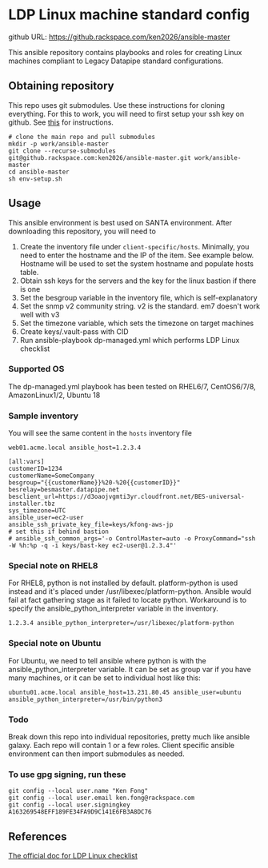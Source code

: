 # LDP Linux machine standard config
github URL: https://github.rackspace.com/ken2026/ansible-master

This ansible repository contains playbooks and roles for creating Linux machines compliant to Legacy Datapipe standard configurations.


## Obtaining repository
This repo uses git submodules. Use these instructions for cloning everything. For this to work, you will need to first setup your ssh key on github. See [this](https://help.github.com/en/github/authenticating-to-github/adding-a-new-ssh-key-to-your-github-account) for instructions.

```
# clone the main repo and pull submodules
mkdir -p work/ansible-master
git clone --recurse-submodules git@github.rackspace.com:ken2026/ansible-master.git work/ansible-master
cd ansible-master
sh env-setup.sh
```

## Usage
This ansible environment is best used on SANTA environment. After downloading this repository, you will need to

1. Create the inventory file under ```client-specific/hosts```. Minimally, you need to enter the hostname and the IP of the item. See example below. Hostname will be used to set the system hostname and populate hosts table.
2. Obtain ssh keys for the servers and the key for the linux bastion if there is one 
3. Set the besgroup variable in the inventory file, which is self-explanatory
4. Set the snmp v2 community string. v2 is the standard. em7 doesn't work well with v3
5. Set the timezone variable, which sets the timezone on target machines
6. Create keys/.vault-pass with CID
7. Run ansible-playbook dp-managed.yml which performs LDP Linux checklist

### Supported OS
The dp-managed.yml playbook has been tested on RHEL6/7, CentOS6/7/8, AmazonLinux1/2, Ubuntu 18

### Sample inventory
You will see the same content in the ```hosts``` inventory file

```
web01.acme.local ansible_host=1.2.3.4

[all:vars]
customerID=1234
customerName=SomeCompany
besgroup="{{customerName}}%20-%20{{customerID}}"
besrelay=besmaster.datapipe.net
besclient_url=https://d3oaojvgmti3yr.cloudfront.net/BES-universal-installer.tbz
sys_timezone=UTC
ansible_user=ec2-user
ansible_ssh_private_key_file=keys/kfong-aws-jp
# set this if behind bastion
# ansible_ssh_common_args='-o ControlMaster=auto -o ProxyCommand="ssh -W %h:%p -q -i keys/bast-key ec2-user@1.2.3.4"'
```

### Special note on RHEL8
For RHEL8, python is not installed by default. platform-python is used instead and it's placed under /usr/libexec/platform-python. Ansible would fail at fact gathering stage as it failed to locate python. Workaround is to specify the ansible_python_interpreter variable in the inventory.

```
1.2.3.4 ansible_python_interpreter=/usr/libexec/platform-python
```

### Special note on Ubuntu
For Ubuntu, we need to tell ansible where python is with the ansible_python_interpreter variable. It can be set as group var if you have many machines, or it can be set to individual host like this:

```
ubuntu01.acme.local ansible_host=13.231.80.45 ansible_user=ubuntu ansible_python_interpreter=/usr/bin/python3
```

### Todo
Break down this repo into individual repositories, pretty much like ansible galaxy. Each repo will contain 1 or a few roles. Client specific ansible environment can then import submodules as needed.

### To use gpg signing, run these
```
git config --local user.name "Ken Fong"
git config --local user.email ken.fong@rackspace.com
git config --local user.signingkey A163269548EFF189FE34FA9D9C141E6FB3A8DC76
```

## References
[The official doc for LDP Linux checklist](https://portal.datapipe.net/support/unix/wiki/Wiki%20Pages/New%20Unix%20Server%20QA.aspx)

